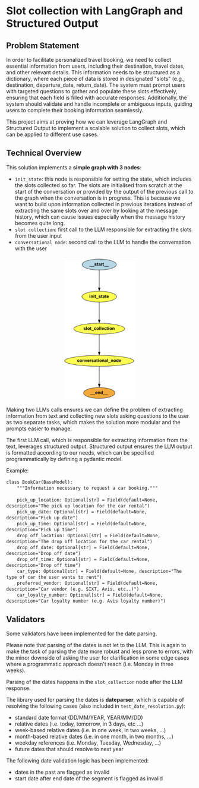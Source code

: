 # Slot collection with LangGraph and Structured Output

## Problem Statement

In order to facilitate personalized travel booking, we need to collect essential information from users, including 
their destination, travel dates, and other relevant details. This information needs to be structured as a dictionary, 
where each piece of data is stored in designated "slots" (e.g., destination, departure_date, return_date). 
The system must prompt users with targeted questions to gather and populate these slots effectively, ensuring that 
each field is filled with accurate responses. Additionally, the system should validate and handle incomplete or 
ambiguous inputs, guiding users to complete their booking information seamlessly.

This project aims at proving how we can leverage LangGraph and Structured Output to implement a scalable solution 
to collect slots, which can be applied to different use cases. 


## Technical Overview

This solution implements a **simple graph with 3 nodes**:
- `init_state`: this node is responsible for setting the state, which includes the slots collected so far. The slots
are initialised from scratch at the start of the conversation or provided by the output of the previous call to the 
graph when the conversation is in progress. This is because we want to build upon information collected in previous 
iterations instead of extracting the same slots over and over by looking at the message history, which can cause issues 
especially when the message history becomes quite long. 
- `slot collection`: first call to the LLM responsible for extracting the slots from the user input
- `conversational node`: second call to the LLM to handle the conversation with the user

<p align="center">
<img src="images/simple-graph.png" width="200">
</p>

Making two LLMs calls ensures we can define the problem of extracting information from text and collecting new slots 
asking questions to the user as two separate tasks, which makes the solution more modular and the prompts easier to 
manage.

The first LLM call, which is responsible for extracting information from the text, leverages structured output. 
Structured output ensures the LLM output is formatted according to our needs, which can be specified programmatically 
by defining a pydantic model.

Example:

```
class BookCar(BaseModel):
    """Information necessary to request a car booking."""

    pick_up_location: Optional[str] = Field(default=None, description="The pick up location for the car rental")
    pick_up_date: Optional[str] = Field(default=None, description="Pick up date")
    pick_up_time: Optional[str] = Field(default=None, description="Pick up time")
    drop_off_location: Optional[str] = Field(default=None, description="The drop off location for the car rental")
    drop_off_date: Optional[str] = Field(default=None, description="Drop off date")
    drop_off_time: Optional[str] = Field(default=None, description="Drop off time")
    car_type: Optional[str] = Field(default=None, description="The type of car the user wants to rent")
    preferred_vendor: Optional[str] = Field(default=None, description="Car vendor (e.g. SIXT, Avis, etc..)")
    car_loyalty_number: Optional[str] = Field(default=None, description="Car loyalty number (e.g. Avis loyalty number)")
```

## Validators
Some validators have been implemented for the date parsing. <br />

Please note that parsing of the dates is not let to the LLM. This is again to make the task of parsing the date more 
robust and less prone to errors, with the minor downside of asking the user for clarification in some edge cases where 
a programmatic approach doesn't reach (i.e. Monday in three weeks).  

Parsing of the dates happens in the `slot_collection` node after the LLM response.

The library used for parsing the dates is **dateparser**, which is capable of resolving the following cases 
(also included in `test_date_resolution.py`):
- standard date format (DD/MM/YEAR, YEAR/MM/DD)
- relative dates (i.e. today, tomorrow, in 3 days, etc ...)
- week-based relative dates (i.e. in one week, in two weeks, ...)
- month-based relative dates (i.e. in one month, in two months, ...)
- weekday references (i.e. Monday, Tuesday, Wednesday, ...)
- future dates that should resolve to next year

The following date validation logic has been implemented:
- dates in the past are flagged as invalid
- start date after end date of the segment is flagged as invalid

